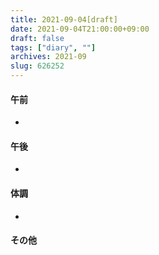 ```yaml
---
title: 2021-09-04[draft]
date: 2021-09-04T21:00:00+09:00
draft: false
tags: ["diary", ""]
archives: 2021-09
slug: 626252
---
```

#### 午前
- 
#### 午後
- 
#### 体調
- 
#### その他